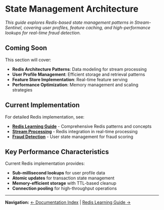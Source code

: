 # State Management Architecture

*This guide explores Redis-based state management patterns in Stream-Sentinel, covering user profiles, feature caching, and high-performance lookups for real-time fraud detection.*

## Coming Soon

This section will cover:

- **Redis Architecture Patterns**: Data modeling for stream processing
- **User Profile Management**: Efficient storage and retrieval patterns
- **Feature Store Implementation**: Real-time feature serving
- **Performance Optimization**: Memory management and scaling strategies

## Current Implementation

For detailed Redis implementation, see:
- **[Redis Learning Guide](../learning/redis.md)** - Comprehensive Redis patterns and concepts
- **[Stream Processing](../stream-processing/README.md)** - Redis integration in real-time processing
- **[Fraud Detection](../fraud-detection/README.md)** - User state management for fraud scoring

## Key Performance Characteristics

Current Redis implementation provides:
- **Sub-millisecond lookups** for user profile data
- **Atomic updates** for transaction state management
- **Memory-efficient storage** with TTL-based cleanup
- **Connection pooling** for high-throughput operations

---

**Navigation:** [← Documentation Index](../README.md) | [Redis Learning Guide →](../learning/redis.md)
